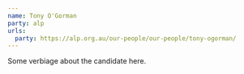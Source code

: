 ```yaml
---
name: Tony O'Gorman
party: alp
urls:
  party: https://alp.org.au/our-people/our-people/tony-ogorman/
---
```

Some verbiage about the candidate here.
